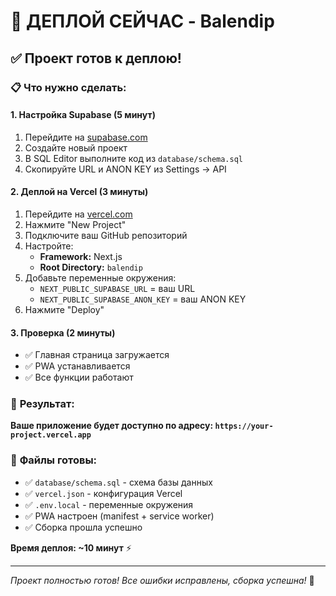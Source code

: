 # 🚀 ДЕПЛОЙ СЕЙЧАС - Balendip

## ✅ **Проект готов к деплою!**

### 📋 **Что нужно сделать:**

#### 1. **Настройка Supabase** (5 минут)
1. Перейдите на [supabase.com](https://supabase.com)
2. Создайте новый проект
3. В SQL Editor выполните код из `database/schema.sql`
4. Скопируйте URL и ANON KEY из Settings → API

#### 2. **Деплой на Vercel** (3 минуты)
1. Перейдите на [vercel.com](https://vercel.com)
2. Нажмите "New Project"
3. Подключите ваш GitHub репозиторий
4. Настройте:
   - **Framework:** Next.js
   - **Root Directory:** `balendip`
5. Добавьте переменные окружения:
   - `NEXT_PUBLIC_SUPABASE_URL` = ваш URL
   - `NEXT_PUBLIC_SUPABASE_ANON_KEY` = ваш ANON KEY
6. Нажмите "Deploy"

#### 3. **Проверка** (2 минуты)
- ✅ Главная страница загружается
- ✅ PWA устанавливается
- ✅ Все функции работают

### 🎯 **Результат:**
**Ваше приложение будет доступно по адресу: `https://your-project.vercel.app`**

### 📁 **Файлы готовы:**
- ✅ `database/schema.sql` - схема базы данных
- ✅ `vercel.json` - конфигурация Vercel
- ✅ `.env.local` - переменные окружения
- ✅ PWA настроен (manifest + service worker)
- ✅ Сборка прошла успешно

**Время деплоя: ~10 минут** ⚡

---
*Проект полностью готов! Все ошибки исправлены, сборка успешна!* 🎉
